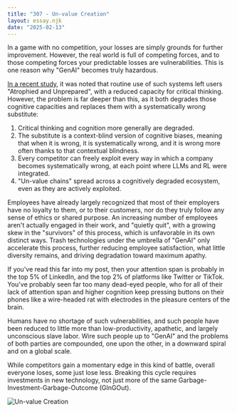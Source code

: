 ```yaml
---
title: "307 - Un-value Creation"
layout: essay.njk
date: "2025-02-13"
---
```


In a game with no competition, your losses are simply grounds for further improvement. However, the real world is full of competing forces, and to those competing forces your predictable losses are vulnerabilities. This is one reason why "GenAI" becomes truly hazardous.

[In a recent study](https://lnkd.in/d4YVHWyA), it was noted that routine use of such systems left users "Atrophied and Unprepared", with a reduced capacity for critical thinking. However, the problem is far deeper than this, as it both degrades those cognitive capacities and replaces them with a systematically wrong substitute:

1. Critical thinking and cognition more generally are degraded.
2. The substitute is a context-blind version of cognitive biases, meaning that when it is wrong, it is systematically wrong, and it is wrong more often thanks to that contextual blindness.
3. Every competitor can freely exploit every way in which a company becomes systematically wrong, at each point where LLMs and RL were integrated.
4. "Un-value chains" spread across a cognitively degraded ecosystem, even as they are actively exploited.

Employees have already largely recognized that most of their employers have no loyalty to them, or to their customers, nor do they truly follow any sense of ethics or shared purpose. An increasing number of employees aren't actually engaged in their work, and "quietly quit", with a growing skew in the "survivors" of this process, which is unfavorable in its own distinct ways. Trash technologies under the umbrella of "GenAI" only accelerate this process, further reducing employee satisfaction, what little diversity remains, and driving degradation toward maximum apathy.

If you've read this far into my post, then your attention span is probably in the top 5% of LinkedIn, and the top 2% of platforms like Twitter or TikTok. You've probably seen far too many dead-eyed people, who for all of their lack of attention span and higher cognition keep pressing buttons on their phones like a wire-headed rat with electrodes in the pleasure centers of the brain.

Humans have no shortage of such vulnerabilities, and such people have been reduced to little more than low-productivity, apathetic, and largely unconscious slave labor. Wire such people up to "GenAI" and the problems of both parties are compounded, one upon the other, in a downward spiral and on a global scale.

While competitors gain a momentary edge in this kind of battle, overall everyone loses, some just lose less. Breaking this cycle requires investments in new technology, not just more of the same Garbage-Investment-Garbage-Outcome (GInGOut).

![Un-value Creation](https://media.licdn.com/dms/image/v2/D4D22AQEk9T3gqK0O6Q/feedshare-shrink_800/B4DZT4zVQpGkAg-/0/1739340994185?e=1742428800&v=beta&t=j93UjfqVrjUz-0DjhnatYaHVgw8RSIhWZbVsmQgy-eo)